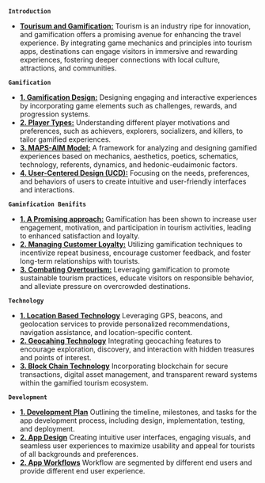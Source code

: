 **`Introduction`**

- **[Tourisum and Gamification:](./0_1_Tourisum%20&%20Game.md)**
  Tourism is an industry ripe for innovation, and gamification offers a promising avenue for enhancing the travel experience. By integrating game mechanics and principles into tourism apps, destinations can engage visitors in immersive and rewarding experiences, fostering deeper connections with local culture, attractions, and communities.

**`Gamification`**

- **[1. Gamification Design:](./1_0_Gamification%20Design.md)** Designing engaging and interactive experiences by incorporating game elements such as challenges, rewards, and progression systems.
- **[2. Player Types:](./1_2_Player%20Types.md)** Understanding different player motivations and preferences, such as achievers, explorers, socializers, and killers, to tailor gamified experiences.
- **[3. MAPS-AIM Model:](./1_3_MAPS-AIM%20Model.md)** A framework for analyzing and designing gamified experiences based on mechanics, aesthetics, poetics, schematics, technology, referents, dynamics, and hedonic-eudaimonic factors.
- **[4. User-Centered Design (UCD):](./1_4_UCD.md)** Focusing on the needs, preferences, and behaviors of users to create intuitive and user-friendly interfaces and interactions.

**`Gaminfication Benifits`**

- **[1. A Promising approach:](./1_5_Gamification%20Benifits.md)** Gamification has been shown to increase user engagement, motivation, and participation in tourism activities, leading to enhanced satisfaction and loyalty.
- **[2. Managing Customer Loyalty:](./1_6_Gamification%20&%20CRM.md)** Utilizing gamification techniques to incentivize repeat business, encourage customer feedback, and foster long-term relationships with tourists.
- **[3. Combating Overtourism:](./1_6_Gamification%20&%20Over%20Tourisum.md)** Leveraging gamification to promote sustainable tourism practices, educate visitors on responsible behavior, and alleviate pressure on overcrowded destinations.

**`Technology`**

- **[1. Location Based Technology](./2_1_Location%20Base%20Technology.md)** Leveraging GPS, beacons, and geolocation services to provide personalized recommendations, navigation assistance, and location-specific content.
- **[2. Geocahing Technology](./2_2_Geocaching%20Technology.md)** Integrating geocaching features to encourage exploration, discovery, and interaction with hidden treasures and points of interest.
- **[3. Block Chain Technology](./2_3_Block%20Chain%20Intergration.md)** Incorporating blockchain for secure transactions, digital asset management, and transparent reward systems within the gamified tourism ecosystem.

**`Development`**

- **[1. Development Plan](./0_0_App%20Development%20Plan.md)** Outlining the timeline, milestones, and tasks for the app development process, including design, implementation, testing, and deployment.
- **[2. App Design](./3_0_App%20Design.md)** Creating intuitive user interfaces, engaging visuals, and seamless user experiences to maximize usability and appeal for tourists of all backgrounds and preferences.
- **[2. App Workflows](./3_1_App%20Workflow.md)** Workflow are segmented by different end users and provide different end user experience.
